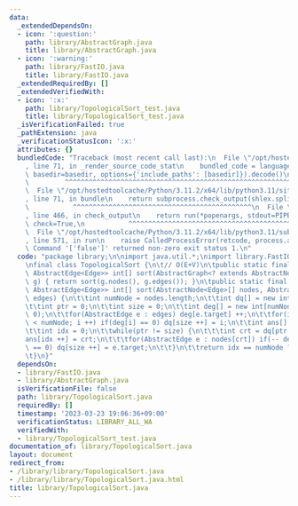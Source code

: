 ```yaml
---
data:
  _extendedDependsOn:
  - icon: ':question:'
    path: library/AbstractGraph.java
    title: library/AbstractGraph.java
  - icon: ':warning:'
    path: library/FastIO.java
    title: library/FastIO.java
  _extendedRequiredBy: []
  _extendedVerifiedWith:
  - icon: ':x:'
    path: library/TopologicalSort_test.java
    title: library/TopologicalSort_test.java
  _isVerificationFailed: true
  _pathExtension: java
  _verificationStatusIcon: ':x:'
  attributes: {}
  bundledCode: "Traceback (most recent call last):\n  File \"/opt/hostedtoolcache/Python/3.11.2/x64/lib/python3.11/site-packages/onlinejudge_verify/documentation/build.py\"\
    , line 71, in _render_source_code_stat\n    bundled_code = language.bundle(stat.path,\
    \ basedir=basedir, options={'include_paths': [basedir]}).decode()\n          \
    \         ^^^^^^^^^^^^^^^^^^^^^^^^^^^^^^^^^^^^^^^^^^^^^^^^^^^^^^^^^^^^^^^^^^^^^^^^^^^^^^^^^\n\
    \  File \"/opt/hostedtoolcache/Python/3.11.2/x64/lib/python3.11/site-packages/onlinejudge_verify/languages/user_defined.py\"\
    , line 71, in bundle\n    return subprocess.check_output(shlex.split(command))\n\
    \           ^^^^^^^^^^^^^^^^^^^^^^^^^^^^^^^^^^^^^^^^^^^^^\n  File \"/opt/hostedtoolcache/Python/3.11.2/x64/lib/python3.11/subprocess.py\"\
    , line 466, in check_output\n    return run(*popenargs, stdout=PIPE, timeout=timeout,\
    \ check=True,\n           ^^^^^^^^^^^^^^^^^^^^^^^^^^^^^^^^^^^^^^^^^^^^^^^^^^^^^^^^^\n\
    \  File \"/opt/hostedtoolcache/Python/3.11.2/x64/lib/python3.11/subprocess.py\"\
    , line 571, in run\n    raise CalledProcessError(retcode, process.args,\nsubprocess.CalledProcessError:\
    \ Command '['false']' returned non-zero exit status 1.\n"
  code: "package library;\n\nimport java.util.*;\nimport library.FastIO;\nimport library.AbstractGraph;\n\
    \nfinal class TopologicalSort {\n\t// O(E+V)\n\tpublic static final <Edge extends\
    \ AbstractEdge<Edge>> int[] sort(AbstractGraph<? extends AbstractNode<Edge>, Edge>\
    \ g) { return sort(g.nodes(), g.edges()); }\n\tpublic static final <Edge extends\
    \ AbstractEdge<Edge>> int[] sort(AbstractNode<Edge>[] nodes, AbstractNode<Edge>\
    \ edges) {\n\t\tint numNode = nodes.length;\n\t\tint dq[] = new int[numNode];\n\
    \t\tint ptr = 0;\n\t\tint size = 0;\n\t\tint deg[] = new int[numNode];\n\t\tArrays.fill(deg,\
    \ 0);\n\t\tfor(AbstractEdge e : edges) deg[e.target] ++;\n\t\tfor(int i = 0; i\
    \ < numNode; i ++) if(deg[i] == 0) dq[size ++] = i;\n\t\tint ans[] = new int[numNode];\n\
    \t\tint idx = 0;\n\t\twhile(ptr != size) {\n\t\t\tint crt = dq[ptr ++];\n\t\t\t\
    ans[idx ++] = crt;\n\t\t\tfor(AbstractEdge e : nodes[crt]) if(-- deg[e.target]\
    \ == 0) dq[size ++] = e.target;\n\t\t}\n\t\treturn idx == numNode ? ans : null;\n\
    \t}\n}"
  dependsOn:
  - library/FastIO.java
  - library/AbstractGraph.java
  isVerificationFile: false
  path: library/TopologicalSort.java
  requiredBy: []
  timestamp: '2023-03-23 19:06:36+09:00'
  verificationStatus: LIBRARY_ALL_WA
  verifiedWith:
  - library/TopologicalSort_test.java
documentation_of: library/TopologicalSort.java
layout: document
redirect_from:
- /library/library/TopologicalSort.java
- /library/library/TopologicalSort.java.html
title: library/TopologicalSort.java
---
```

